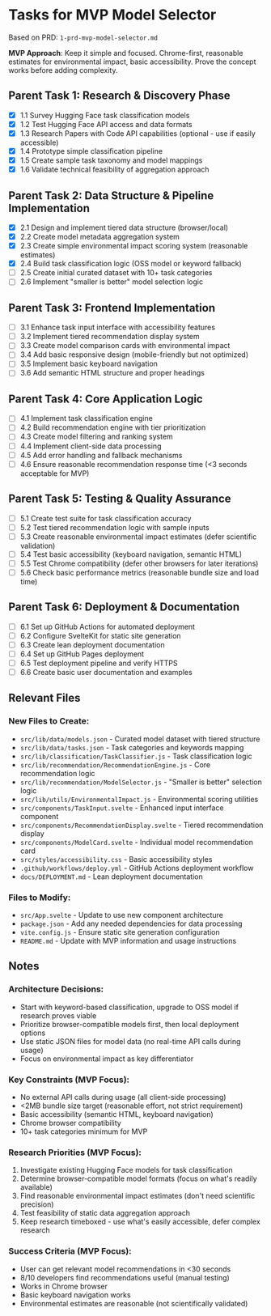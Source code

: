 # Tasks for MVP Model Selector

Based on PRD: `1-prd-mvp-model-selector.md`

**MVP Approach**: Keep it simple and focused. Chrome-first, reasonable estimates for environmental impact, basic accessibility. Prove the concept works before adding complexity.

## Parent Task 1: Research & Discovery Phase
- [x] 1.1 Survey Hugging Face task classification models
- [x] 1.2 Test Hugging Face API access and data formats
- [x] 1.3 Research Papers with Code API capabilities (optional - use if easily accessible)
- [x] 1.4 Prototype simple classification pipeline
- [x] 1.5 Create sample task taxonomy and model mappings
- [x] 1.6 Validate technical feasibility of aggregation approach

## Parent Task 2: Data Structure & Pipeline Implementation
- [x] 2.1 Design and implement tiered data structure (browser/local)
- [x] 2.2 Create model metadata aggregation system
- [x] 2.3 Create simple environmental impact scoring system (reasonable estimates)
- [x] 2.4 Build task classification logic (OSS model or keyword fallback)
- [ ] 2.5 Create initial curated dataset with 10+ task categories
- [ ] 2.6 Implement "smaller is better" model selection logic

## Parent Task 3: Frontend Implementation
- [ ] 3.1 Enhance task input interface with accessibility features
- [ ] 3.2 Implement tiered recommendation display system
- [ ] 3.3 Create model comparison cards with environmental impact
- [ ] 3.4 Add basic responsive design (mobile-friendly but not optimized)
- [ ] 3.5 Implement basic keyboard navigation
- [ ] 3.6 Add semantic HTML structure and proper headings

## Parent Task 4: Core Application Logic
- [ ] 4.1 Implement task classification engine
- [ ] 4.2 Build recommendation engine with tier prioritization
- [ ] 4.3 Create model filtering and ranking system
- [ ] 4.4 Implement client-side data processing
- [ ] 4.5 Add error handling and fallback mechanisms
- [ ] 4.6 Ensure reasonable recommendation response time (<3 seconds acceptable for MVP)

## Parent Task 5: Testing & Quality Assurance
- [ ] 5.1 Create test suite for task classification accuracy
- [ ] 5.2 Test tiered recommendation logic with sample inputs
- [ ] 5.3 Create reasonable environmental impact estimates (defer scientific validation)
- [ ] 5.4 Test basic accessibility (keyboard navigation, semantic HTML)
- [ ] 5.5 Test Chrome compatibility (defer other browsers for later iterations)
- [ ] 5.6 Check basic performance metrics (reasonable bundle size and load time)

## Parent Task 6: Deployment & Documentation
- [ ] 6.1 Set up GitHub Actions for automated deployment
- [ ] 6.2 Configure SvelteKit for static site generation
- [ ] 6.3 Create lean deployment documentation
- [ ] 6.4 Set up GitHub Pages deployment
- [ ] 6.5 Test deployment pipeline and verify HTTPS
- [ ] 6.6 Create basic user documentation and examples

## Relevant Files

### New Files to Create:
- `src/lib/data/models.json` - Curated model dataset with tiered structure
- `src/lib/data/tasks.json` - Task categories and keywords mapping
- `src/lib/classification/TaskClassifier.js` - Task classification logic
- `src/lib/recommendation/RecommendationEngine.js` - Core recommendation logic
- `src/lib/recommendation/ModelSelector.js` - "Smaller is better" selection logic
- `src/lib/utils/EnvironmentalImpact.js` - Environmental scoring utilities
- `src/components/TaskInput.svelte` - Enhanced input interface component
- `src/components/RecommendationDisplay.svelte` - Tiered recommendation display
- `src/components/ModelCard.svelte` - Individual model recommendation card
- `src/styles/accessibility.css` - Basic accessibility styles
- `.github/workflows/deploy.yml` - GitHub Actions deployment workflow
- `docs/DEPLOYMENT.md` - Lean deployment documentation

### Files to Modify:
- `src/App.svelte` - Update to use new component architecture
- `package.json` - Add any needed dependencies for data processing
- `vite.config.js` - Ensure static site generation configuration
- `README.md` - Update with MVP information and usage instructions

## Notes

### Architecture Decisions:
- Start with keyword-based classification, upgrade to OSS model if research proves viable
- Prioritize browser-compatible models first, then local deployment options
- Use static JSON files for model data (no real-time API calls during usage)
- Focus on environmental impact as key differentiator

### Key Constraints (MVP Focus):
- No external API calls during usage (all client-side processing)
- <2MB bundle size target (reasonable effort, not strict requirement)
- Basic accessibility (semantic HTML, keyboard navigation)
- Chrome browser compatibility
- 10+ task categories minimum for MVP

### Research Priorities (MVP Focus):
1. Investigate existing Hugging Face models for task classification
2. Determine browser-compatible model formats (focus on what's readily available)
3. Find reasonable environmental impact estimates (don't need scientific precision)
4. Test feasibility of static data aggregation approach
5. Keep research timeboxed - use what's easily accessible, defer complex research

### Success Criteria (MVP Focus):
- User can get relevant model recommendations in <30 seconds
- 8/10 developers find recommendations useful (manual testing)
- Works in Chrome browser
- Basic keyboard navigation works
- Environmental estimates are reasonable (not scientifically validated)